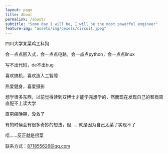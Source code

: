 ```yaml
---
layout: page
title: About
permalink: /about/
subtitle: "Some day I will be, I will be the most powerful engineer" 
feature-img: "assets/img/pexels/circuit.jpeg"
---
```


四川大学某菜鸡工科狗

会一点点嵌入式，会一点点电路，会一点点python，会一点点linux

写不出代码，de不出bug

喜欢搞机，喜欢造人工智障

热爱健身，喜爱摄影

想学很多东西，以前觉得读到双博士才能学完想学的，然而现在发现自己的智商简直配不上读大学

直男癌晚期，没救了

有的时候会有很多奇妙的想法，但......就是因为自己太菜了实现不了

唔......反正就是很菜

联系方式：871855626@qq.com